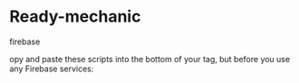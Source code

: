 # Ready-mechanic



firebase 


opy and paste these scripts into the bottom of your <body> tag, but before you use any Firebase services:

<script type="module">
  // Import the functions you need from the SDKs you need
  import { initializeApp } from "https://www.gstatic.com/firebasejs/12.2.1/firebase-app.js";
  import { getAnalytics } from "https://www.gstatic.com/firebasejs/12.2.1/firebase-analytics.js";
  // TODO: Add SDKs for Firebase products that you want to use
  // https://firebase.google.com/docs/web/setup#available-libraries

  // Your web app's Firebase configuration
  // For Firebase JS SDK v7.20.0 and later, measurementId is optional
  const firebaseConfig = {
    apiKey: "AIzaSyDNaavKygiGHPlC1ukYq5ClVk0YPlQ1Kkg",
    authDomain: "readymechanic-f07ca.firebaseapp.com",
    projectId: "readymechanic-f07ca",
    storageBucket: "readymechanic-f07ca.firebasestorage.app",
    messagingSenderId: "954137926104",
    appId: "1:954137926104:web:f2ce6c9a91d0a25847baad",
    measurementId: "G-M860060V3Q"
  };

  // Initialize Firebase
  const app = initializeApp(firebaseConfig);
  const analytics = getAnalytics(app);
</script>